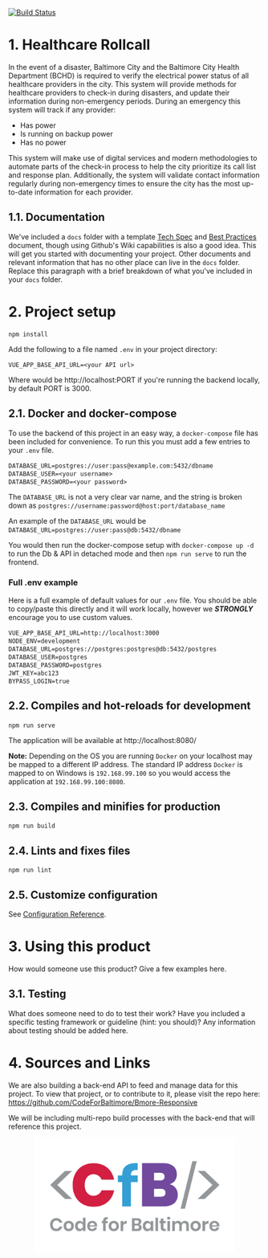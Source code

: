 [![Build Status](https://travis-ci.org/CodeForBaltimore/Healthcare-Rollcall.svg?branch=master)](https://travis-ci.org/CodeForBaltimore/Healthcare-Rollcall)
# 1. Healthcare Rollcall

In the event of a disaster, Baltimore City and the Baltimore City Health Department (BCHD) is required to verify the electrical power status of all healthcare providers in the city. This system will provide methods for healthcare providers to check-in during disasters, and update their information during non-emergency periods. During an emergency this system will track if any provider:

* Has power
* Is running on backup power
* Has no power

This system will make use of digital services and modern methodologies to automate parts of the check-in process to help the city prioritize its call list and response plan. Additionally, the system will validate contact information regularly during non-emergency times to ensure the city has the most up-to-date information for each provider.

## 1.1. Documentation

We've included a `docs` folder with a template [Tech Spec](/docs/Tech_Spec.md) and [Best Practices](/docs/Best_Practices.md) document, though using Github's Wiki capabilities is also a good idea. This will get you started with documenting your project.  Other documents and relevant information that has no other place can live in the `docs` folder.  Replace this paragraph with a brief breakdown of what you've included in your `docs` folder.

# 2. Project setup

```shell
npm install
```

Add the following to a file named `.env` in your project directory:
```shell
VUE_APP_BASE_API_URL=<your API url>
```
Where <your API url> would be http://localhost:PORT if you're running the backend locally, by default PORT is 3000.

## 2.1. Docker and docker-compose
To use the backend of this project in an easy way, a `docker-compose` file has been included for convenience. To run this you must add a few entries to your `.env` file.
```shell
DATABASE_URL=postgres://user:pass@example.com:5432/dbname
DATABASE_USER=<your username>
DATABASE_PASSWORD=<your password>
```
The `DATABASE_URL` is not a very clear var name, and the string is broken down as `postgres://username:password@host:port/database_name`

An example of the `DATABASE_URL` would be `DATABASE_URL=postgres://user:pass@db:5432/dbname`

You would then run the docker-compose setup with `docker-compose up -d` to run the Db & API in detached mode and then `npm run serve` to run the frontend.

### Full .env example
Here is a full example of default values for our `.env` file. You should be able to copy/paste this directly and it will work locally, however we ***STRONGLY*** encourage you to use custom values.
```
VUE_APP_BASE_API_URL=http://localhost:3000
NODE_ENV=development
DATABASE_URL=postgres://postgres:postgres@db:5432/postgres
DATABASE_USER=postgres
DATABASE_PASSWORD=postgres
JWT_KEY=abc123
BYPASS_LOGIN=true
```

## 2.2. Compiles and hot-reloads for development

```shell
npm run serve
```

The application will be available at http://localhost:8080/

**Note:** Depending on the OS you are running `Docker` on your localhost may be mapped to a different IP address. The standard IP address `Docker` is mapped to on Windows is `192.168.99.100` so you would access the application at `192.168.99.100:8080`.  

## 2.3. Compiles and minifies for production

```shell
npm run build
```

## 2.4. Lints and fixes files

```shell
npm run lint
```

## 2.5. Customize configuration

See [Configuration Reference](https://cli.vuejs.org/config/).

# 3. Using this product

How would someone use this product? Give a few examples here.

## 3.1. Testing

What does someone need to do to test their work? Have you included a specific testing framework or guideline (hint: you should)? Any information about testing should be added here.

# 4. Sources and Links

We are also building a back-end API to feed and manage data for this project. To view that project, or to contribute to it, please visit the repo here: https://github.com/CodeForBaltimore/Bmore-Responsive

We will be including multi-repo build processes with the back-end that will reference this project.

<p align="center">
    <img src="docs/img/CfB.png" width="400">
</p>
